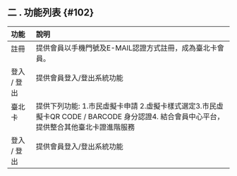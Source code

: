 ## **二 . 功能列表** {#102}

| 功能 | 說明 |
| :--- | :---|
| 註冊           |提供會員以手機門號及E-MAIL認證方式註冊，成為臺北卡會員。                                                                   |
| 登入   /  登出     | 提供會員登入/登出系統功能                                                                                           |
| 臺北卡         | 提供下列功能: 1.市民虛擬卡申請 2.虛擬卡樣式選定3.市民虛擬卡QR CODE / BARCODE 身分認證4. 結合會員中心平台， 提供整合其他臺北卡證進階服務                                      |
| 登入  /  登出  | 提供會員登入/登出系統功能                                                                                               |
